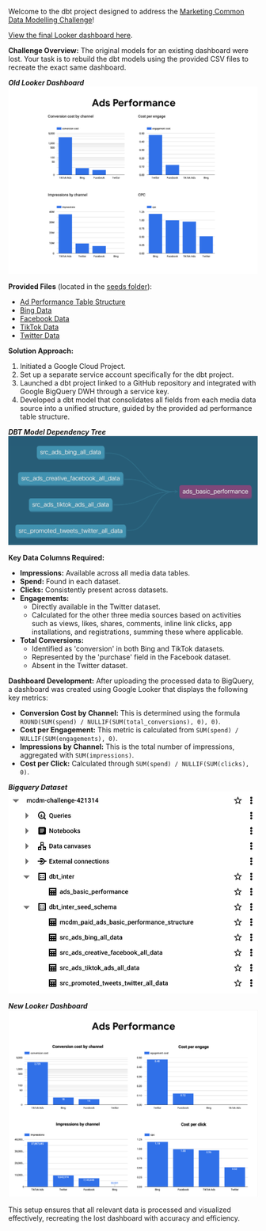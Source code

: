 Welcome to the dbt project designed to address the [Marketing Common Data Modelling Challenge](https://github.com/kobzevvv/paid-ads-common-data-model-challenge/tree/main)!

[View the final Looker dashboard here](https://lookerstudio.google.com/reporting/4e814f2e-80fb-4e5f-b994-1016516a91a7).

**Challenge Overview:** The original models for an existing dashboard were lost. Your task is to rebuild the dbt models using the provided CSV files to recreate the exact same dashboard.  
  
***Old Looker Dashboard*** 
![old looker dashboard](screenshots/old_looker_dashboard.png)

**Provided Files** (located in the [seeds folder](seeds/)):
- [Ad Performance Table Structure](seeds/mcdm_paid_ads_basic_performance_structure.csv)
- [Bing Data](seeds/src_ads_bing_all_data.csv)
- [Facebook Data](seeds/src_ads_creative_facebook_all_data.csv)
- [TikTok Data](seeds/src_ads_tiktok_ads_all_data.csv)
- [Twitter Data](seeds/src_promoted_tweets_twitter_all_data.csv)

**Solution Approach:**
1. Initiated a Google Cloud Project.
2. Set up a separate service account specifically for the dbt project.
3. Launched a dbt project linked to a GitHub repository and integrated with Google BigQuery DWH through a service key.
4. Developed a dbt model that consolidates all fields from each media data source into a unified structure, guided by the provided ad performance table structure.

***DBT Model Dependency Tree*** 
![DBT Model Dependency Tree](screenshots/dbt_model_dependancy_tree.png)

**Key Data Columns Required:**
- **Impressions:** Available across all media data tables.
- **Spend:** Found in each dataset.
- **Clicks:** Consistently present across datasets.
- **Engagements:**
  - Directly available in the Twitter dataset.
  - Calculated for the other three media sources based on activities such as views, likes, shares, comments, inline link clicks, app installations, and registrations, summing these where applicable.
- **Total Conversions:**
  - Identified as 'conversion' in both Bing and TikTok datasets.
  - Represented by the 'purchase' field in the Facebook dataset.
  - Absent in the Twitter dataset.

**Dashboard Development:**
After uploading the processed data to BigQuery, a dashboard was created using Google Looker that displays the following key metrics:
- **Conversion Cost by Channel:** This is determined using the formula `ROUND(SUM(spend) / NULLIF(SUM(total_conversions), 0), 0)`.
- **Cost per Engagement:** This metric is calculated from `SUM(spend) / NULLIF(SUM(engagements), 0)`.
- **Impressions by Channel:** This is the total number of impressions, aggregated with `SUM(impressions)`.
- **Cost per Click:** Calculated through `SUM(spend) / NULLIF(SUM(clicks), 0)`.  
  
***Bigquery Dataset***
![bigquery schemas](screenshots/bigquery.png)  
  
***New Looker Dashboard***  
![new looker dashboard](screenshots/new_looker_dashboard.png)

This setup ensures that all relevant data is processed and visualized effectively, recreating the lost dashboard with accuracy and efficiency.